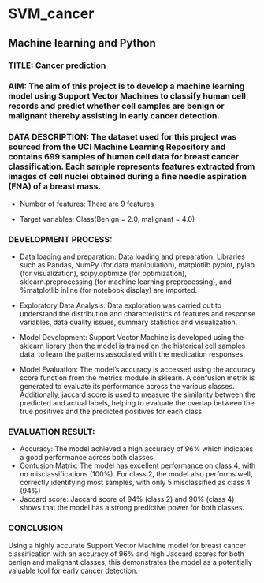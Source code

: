 # SVM_cancer

## Machine learning and Python 
### TITLE: Cancer prediction

### AIM: The aim of this project is to develop a machine learning model using Support Vector Machines to classify human cell records and predict whether cell samples are benign or malignant thereby assisting in early cancer detection.

### DATA DESCRIPTION: The dataset used for this project was sourced from the UCI Machine Learning Repository and contains 699 samples of human cell data for breast cancer classification. Each sample represents features extracted from images of cell nuclei obtained during a fine needle aspiration (FNA) of a breast mass.

- Number of features: There are 9 features

- Target variables: Class(Benign = 2.0, malignant = 4.0)

### DEVELOPMENT PROCESS: 
- Data loading and preparation: Data loading and preparation: Libraries such as Pandas, NumPy (for data manipulation), matplotlib.pyplot, pylab (for visualization), scipy.optimize (for optimization), sklearn.preprocessing (for machine learning preprocessing), and %matplotlib inline (for notebook display) are imported.

- Exploratory Data Analysis: Data exploration was carried out to understand the distribution and characteristics of features and response variables, data quality issues, summary statistics and visualization.

- Model Development: Support Vector Machine is developed using the sklearn library then the model is trained on the historical cell samples data, to learn the patterns associated with the medication responses.

- Model Evaluation: The model’s accuracy is accessed using the accuracy score function from the metrics module in sklearn. A confusion metrix is generated to evaluate its performance across the various classes. Additionally, jaccard score is used to measure the similarity between the predicted and actual labels, helping to evaluate the overlap between the true positives and the predicted positives for each class.

### EVALUATION RESULT:
- Accuracy: The model achieved a high accuracy of 96% which indicates a good performance across both classes.
- Confusion Matrix: The model has excellent performance on class 4, with no misclassifications (100%). For class 2, the model also performs well, correctly identifying most samples, with only 5 misclassified as class 4 (94%)
- Jaccard score: Jaccard score of 94% (class 2) and 90% (class 4) shows that the model has a strong predictive power for both classes.

### CONCLUSION
Using a highly accurate Support Vector Machine model for breast cancer classification with an accuracy of 96% and high Jaccard scores for both benign and malignant classes, this demonstrates the model as a potentially valuable tool for early cancer detection.

